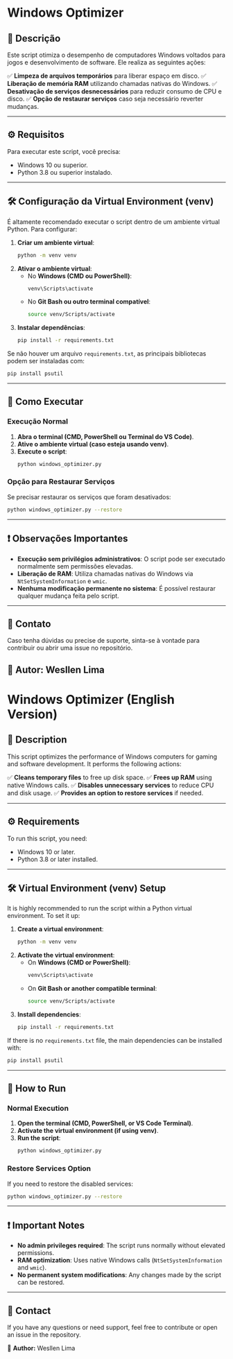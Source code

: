 # Windows Optimizer

## 📌 Descrição

Este script otimiza o desempenho de computadores Windows voltados para jogos e desenvolvimento de software. Ele realiza as seguintes ações:

✅ **Limpeza de arquivos temporários** para liberar espaço em disco.
✅ **Liberação de memória RAM** utilizando chamadas nativas do Windows.
✅ **Desativação de serviços desnecessários** para reduzir consumo de CPU e disco.
✅ **Opção de restaurar serviços** caso seja necessário reverter mudanças.

---

## ⚙️ Requisitos

Para executar este script, você precisa:

- Windows 10 ou superior.
- Python 3.8 ou superior instalado.

---

## 🛠️ Configuração da Virtual Environment (venv)

É altamente recomendado executar o script dentro de um ambiente virtual Python. Para configurar:

1. **Criar um ambiente virtual**:
   ```bash
   python -m venv venv
   ```
2. **Ativar o ambiente virtual**:
   - No **Windows (CMD ou PowerShell)**:
     ```bash
     venv\Scripts\activate
     ```
   - No **Git Bash ou outro terminal compatível**:
     ```bash
     source venv/Scripts/activate
     ```
3. **Instalar dependências**:
   ```bash
   pip install -r requirements.txt
   ```

Se não houver um arquivo `requirements.txt`, as principais bibliotecas podem ser instaladas com:

```bash
pip install psutil
```

---

## 🚀 Como Executar

### **Execução Normal**

1. **Abra o terminal (CMD, PowerShell ou Terminal do VS Code)**.
2. **Ative o ambiente virtual (caso esteja usando venv)**.
3. **Execute o script**:
   ```bash
   python windows_optimizer.py
   ```

### **Opção para Restaurar Serviços**

Se precisar restaurar os serviços que foram desativados:

```bash
python windows_optimizer.py --restore
```

---

## ❗ Observações Importantes

- **Execução sem privilégios administrativos**: O script pode ser executado normalmente sem permissões elevadas.
- **Liberação de RAM**: Utiliza chamadas nativas do Windows via `NtSetSystemInformation` e `wmic`.
- **Nenhuma modificação permanente no sistema**: É possível restaurar qualquer mudança feita pelo script.

---

## 📩 Contato

Caso tenha dúvidas ou precise de suporte, sinta-se à vontade para contribuir ou abrir uma issue no repositório.

## 🔹 **Autor:** Wesllen Lima

# Windows Optimizer (English Version)

## 📌 Description

This script optimizes the performance of Windows computers for gaming and software development. It performs the following actions:

✅ **Cleans temporary files** to free up disk space.
✅ **Frees up RAM** using native Windows calls.
✅ **Disables unnecessary services** to reduce CPU and disk usage.
✅ **Provides an option to restore services** if needed.

---

## ⚙️ Requirements

To run this script, you need:

- Windows 10 or later.
- Python 3.8 or later installed.

---

## 🛠️ Virtual Environment (venv) Setup

It is highly recommended to run the script within a Python virtual environment. To set it up:

1. **Create a virtual environment**:
   ```bash
   python -m venv venv
   ```
2. **Activate the virtual environment**:
   - On **Windows (CMD or PowerShell)**:
     ```bash
     venv\Scripts\activate
     ```
   - On **Git Bash or another compatible terminal**:
     ```bash
     source venv/Scripts/activate
     ```
3. **Install dependencies**:
   ```bash
   pip install -r requirements.txt
   ```

If there is no `requirements.txt` file, the main dependencies can be installed with:

```bash
pip install psutil
```

---

## 🚀 How to Run

### **Normal Execution**

1. **Open the terminal (CMD, PowerShell, or VS Code Terminal)**.
2. **Activate the virtual environment (if using venv)**.
3. **Run the script**:
   ```bash
   python windows_optimizer.py
   ```

### **Restore Services Option**

If you need to restore the disabled services:

```bash
python windows_optimizer.py --restore
```

---

## ❗ Important Notes

- **No admin privileges required**: The script runs normally without elevated permissions.
- **RAM optimization**: Uses native Windows calls (`NtSetSystemInformation` and `wmic`).
- **No permanent system modifications**: Any changes made by the script can be restored.

---

## 📩 Contact

If you have any questions or need support, feel free to contribute or open an issue in the repository.

🔹 **Author:** Wesllen Lima
